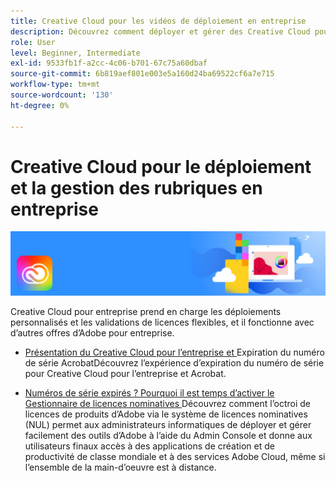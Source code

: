 ```yaml
---
title: Creative Cloud pour les vidéos de déploiement en entreprise
description: Découvrez comment déployer et gérer des Creative Cloud pour les applications d’entreprise
role: User
level: Beginner, Intermediate
exl-id: 9533fb1f-a2cc-4c06-b701-67c75a60dbaf
source-git-commit: 6b819aef801e003e5a160d24ba69522cf6a7e715
workflow-type: tm+mt
source-wordcount: '130'
ht-degree: 0%

---
```


# Creative Cloud pour le déploiement et la gestion des rubriques en entreprise

![Image du héros Creative Cloud](../assets/CCEbanner.png)

Creative Cloud pour entreprise prend en charge les déploiements personnalisés et les validations de licences flexibles, et il fonctionne avec d’autres offres d’Adobe pour entreprise.

* [Présentation du Creative Cloud pour l’entreprise et ](cceserial.md)
Expiration du numéro de série AcrobatDécouvrez l’expérience d’expiration du numéro de série pour Creative Cloud pour l’entreprise et Acrobat.

* [Numéros de série expirés ? Pourquoi il est temps d’activer le Gestionnaire de licences nominatives ](nameduserlicensing.md)
Découvrez comment l’octroi de licences de produits d’Adobe via le système de licences nominatives (NUL) permet aux administrateurs informatiques de déployer et gérer facilement des outils d’Adobe à l’aide du Admin Console et donne aux utilisateurs finaux accès à des applications de création et de productivité de classe mondiale et à des services Adobe Cloud, même si l’ensemble de la main-d’oeuvre est à distance.
